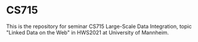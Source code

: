 # CS715
This is the repository for seminar CS715 Large-Scale Data Integration, topic "Linked Data on the Web" in HWS2021 at University of Mannheim.
